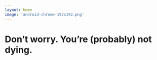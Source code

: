 ```yaml
---
layout: home
image: 'android-chrome-192x192.png'
---
```

# Don’t worry. You’re (probably) not dying.
